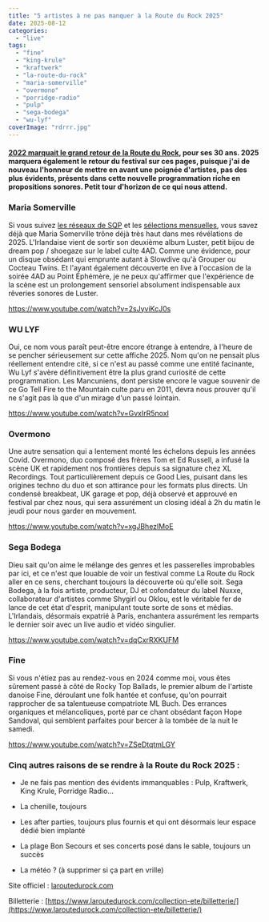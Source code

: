 ```yaml
---
title: "5 artistes à ne pas manquer à la Route du Rock 2025"
date: 2025-08-12
categories: 
  - "live"
tags: 
  - "fine"
  - "king-krule"
  - "kraftwerk"
  - "la-route-du-rock"
  - "maria-somerville"
  - "overmono"
  - "porridge-radio"
  - "pulp"
  - "sega-bodega"
  - "wu-lyf"
coverImage: "rdrrr.jpg"
---
```


#### [2022 marquait le grand retour de la Route du Rock](https://sonnequipeut.com/2022/08/11/5-groupes-a-voir-a-la-route-du-rock-2022/), pour ses 30 ans. 2025 marquera également le retour du festival sur ces pages, puisque j'ai de nouveau l'honneur de mettre en avant une poignée d'artistes, pas des plus évidents, présents dans cette nouvelle programmation riche en propositions sonores. Petit tour d'horizon de ce qui nous attend.

<!--more-->

### Maria Somerville

Si vous suivez [les réseaux de SQP](https://www.instagram.com/p/DI82N7HNWpP/?img_index=3) et les [sélections mensuelles](https://sonnequipeut.com/2025/05/02/5-albums-sortis-avril-2025-a-ne-pas-manquer/), vous savez déjà que Maria Somerville trône déjà très haut dans mes révélations de 2025. L'Irlandaise vient de sortir son deuxième album Luster, petit bijou de dream pop / shoegaze sur le label culte 4AD. Comme une évidence, pour un disque obsédant qui emprunte autant à Slowdive qu'à Grouper ou Cocteau Twins. Et l'ayant également découverte en live à l'occasion de la soirée 4AD au Point Éphémère, je ne peux qu'affirmer que l'expérience de la scène est un prolongement sensoriel absolument indispensable aux rêveries sonores de Luster.

https://www.youtube.com/watch?v=2sJyviKcJ0s

### WU LYF

Oui, ce nom vous paraît peut-être encore étrange à entendre, à l'heure de se pencher sérieusement sur cette affiche 2025. Nom qu'on ne pensait plus réellement entendre cité, si ce n'est au passé comme une entité facinante, Wu Lyf s'avère définitivement être la plus grand curiosité de cette programmation. Les Mancuniens, dont persiste encore le vague souvenir de ce Go Tell Fire to the Mountain culte paru en 2011, devra nous prouver qu'il ne s'agit pas là que d'un mirage d'un passé lointain.

https://www.youtube.com/watch?v=GvxIrR5noxI

### Overmono

Une autre sensation qui a lentement monté les échelons depuis les années Covid. Overmono, duo composé des frères Tom et Ed Russell, a infusé la scène UK et rapidement nos frontières depuis sa signature chez XL Recordings. Tout particulièrement depuis ce Good Lies, puisant dans les origines techno du duo et son attirance pour les formats plus directs. Un condensé breakbeat, UK garage et pop, déjà observé et approuvé en festival par chez nous, qui sera assurément un closing idéal à 2h du matin le jeudi pour nous garder en mouvement.

https://www.youtube.com/watch?v=xgJBhezlMoE

### Sega Bodega

Dieu sait qu'on aime le mélange des genres et les passerelles improbables par ici, et ce n'est que louable de voir un festival comme La Route du Rock aller en ce sens, cherchant toujours la découverte où qu'elle soit. Sega Bodega, à la fois artiste, producteur, DJ et cofondateur du label Nuxxe, collaborateur d'artistes comme Shygirl ou Oklou, est le véritable fer de lance de cet état d'esprit, manipulant toute sorte de sons et médias. L'Irlandais, désormais expatrié à Paris, enchantera assurément les remparts le dernier soir avec un live audio et vidéo singulier.

https://www.youtube.com/watch?v=dqCxrRXKUFM

### Fine

Si vous n'étiez pas au rendez-vous en 2024 comme moi, vous êtes sûrement passé à côté de Rocky Top Ballads, le premier album de l'artiste danoise Fine, déroulant une folk hantée et confuse, qu'on pourrait rapprocher de sa talentueuse compatriote ML Buch. Des errances organiques et mélancoliques, porté par ce chant obsédant façon Hope Sandoval, qui semblent parfaites pour bercer à la tombée de la nuit le samedi.

https://www.youtube.com/watch?v=ZSeDtqtmLGY

### Cinq autres raisons de se rendre à la Route du Rock 2025 :

- Je ne fais pas mention des évidents immanquables : Pulp, Kraftwerk, King Krule, Porridge Radio...

- La chenille, toujours

- Les after parties, toujours plus fournis et qui ont désormais leur espace dédié bien implanté

- La plage Bon Secours et ses concerts posé dans le sable, toujours un succès

- La météo ? (à supprimer si ça part en vrille)

Site officiel : [laroutedurock.com](https://www.laroutedurock.com/)

Billetterie : [https://www.laroutedurock.com/collection-ete/billetterie/](https://www.laroutedurock.com/collection-ete/billetterie/)
